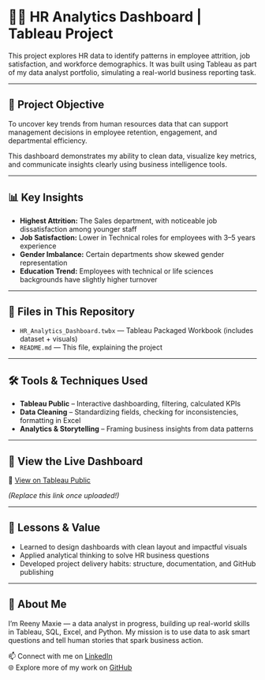 # 🧑‍💼 HR Analytics Dashboard | Tableau Project

This project explores HR data to identify patterns in employee attrition, job satisfaction, and workforce demographics. It was built using Tableau as part of my data analyst portfolio, simulating a real-world business reporting task.

---

## 📌 Project Objective

To uncover key trends from human resources data that can support management decisions in employee retention, engagement, and departmental efficiency.

This dashboard demonstrates my ability to clean data, visualize key metrics, and communicate insights clearly using business intelligence tools.

---

## 📊 Key Insights

- **Highest Attrition:** The Sales department, with noticeable job dissatisfaction among younger staff
- **Job Satisfaction:** Lower in Technical roles for employees with 3–5 years experience
- **Gender Imbalance:** Certain departments show skewed gender representation
- **Education Trend:** Employees with technical or life sciences backgrounds have slightly higher turnover

---

## 📂 Files in This Repository

- `HR_Analytics_Dashboard.twbx` — Tableau Packaged Workbook (includes dataset + visuals)
- `README.md` — This file, explaining the project

---

## 🛠 Tools & Techniques Used

- **Tableau Public** – Interactive dashboarding, filtering, calculated KPIs
- **Data Cleaning** – Standardizing fields, checking for inconsistencies, formatting in Excel
- **Analytics & Storytelling** – Framing business insights from data patterns

---

## 🔗 View the Live Dashboard

🔗 [View on Tableau Public](https://public.tableau.com/app/profile/yourname/viz/HRDashboard/Overview)

_(Replace this link once uploaded!)_

---

## 🧠 Lessons & Value

- Learned to design dashboards with clean layout and impactful visuals
- Applied analytical thinking to solve HR business questions
- Developed project delivery habits: structure, documentation, and GitHub publishing

---

## 👤 About Me

I’m Reeny Maxie — a data analyst in progress, building up real-world skills in Tableau, SQL, Excel, and Python. My mission is to use data to ask smart questions and tell human stories that spark business action.

📫 Connect with me on [LinkedIn](https://linkedin.com/)  
🌐 Explore more of my work on [GitHub](https://github.com/yourusername)

